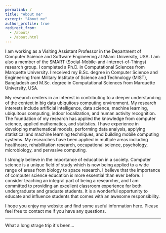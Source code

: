 ```yaml
---
permalink: /
title: "About me"
excerpt: "About me"
author_profile: true
redirect_from: 
  - /about/
  - /about.html
---
```


I am working as a Visiting Assistant Professor in the Department of Computer Science and Software Engineering at Miami University, USA. I am also a member of the SMART (Social-Mobile-and-Internet-of-Things) research group. I completed a Ph.D. in Computational Sciences from Marquette University. I received my B.Sc. degree in Computer Science and Engineering from Military Institute of Science and Technology (MIST), Bangladesh and M.Sc. degree in Computational Sciences from Marquette University, USA.

My research centers in an interest in contributing to a deeper understanding of the context in big data ubiquitous computing environment. My research interests include artificial intelligence, data science, machine learning, ubiquitous computing, indoor localization, and human activity recognition. The foundation of my research has applied the knowledge from computer science, applied mathematics, and statistics. I have experience in developing mathematical models, performing data analysis, applying statistical and machine learning techniques, and building mobile computing systems. My researches have been applied in multiple areas including healthcare, rehabilitation research, occupational science, psychology, microbiology, and pervasive computing.

I strongly believe in the importance of education in a society. Computer science is a unique field of study which is now being applied to a wide range of areas from biology to space research. I believe that the importance of computer science education is more essential than ever before. I consider teaching an integral part of being a researcher, and I am committed to providing an excellent classroom experience for both undergraduate and graduate students. It is a wonderful opportunity to educate and influence students that comes with an awesome responsibility.

I hope you enjoy my website and find some useful information here. Please feel free to contact me if you have any questions.

-----------------------------------------

What a long strage trip it's been...